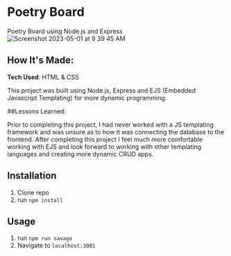 # Poetry Board 
Poetry Board using Node.js and Express
![Screenshot 2023-05-01 at 9 39 45 AM](https://user-images.githubusercontent.com/76449195/235459550-f35633d7-84b5-46cd-9218-d6dbf906ed40.png)
## How It's Made:
**Tech Used**: HTML & CSS

This project was built using Node.js, Express and EJS (Embedded Javascript Templating) for more dynamic programming.

##Lessons Learned:

Prior to completing this project, I had never worked with a JS templating framework and was unsure as to how it was connecting the database to the frontend. After completing this project I feel much more comfortable working with EJS and look forward to working with other templating languages and creating more dynamic CRUD apps.
## Installation

1. Clone repo
2. run `npm install`

## Usage

1. run `npm run savage`
2. Navigate to `localhost:3001`
